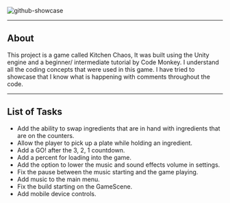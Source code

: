 ![github-showcase](https://github.com/oebsworth/KitchenChaos/assets/45319805/cb0d8ec6-dc18-4104-8082-81aedd64eb70)

---

## About

This project is a game called Kitchen Chaos, It was built using the Unity engine and a beginner/ intermediate tutorial by Code Monkey. I understand all the coding concepts that were used in this game. I have tried to showcase that I know what is happening with comments throughout the code.

---

## List of Tasks

- Add the ability to swap ingredients that are in hand with ingredients that are on the counters.
- Allow the player to pick up a plate while holding an ingredient.
- Add a GO! after the 3, 2, 1 countdown.
- Add a percent for loading into the game.
- Add the option to lower the music and sound effects volume in settings.
- Fix the pause between the music starting and the game playing.
- Add music to the main menu.
- Fix the build starting on the GameScene.
- Add mobile device controls.
